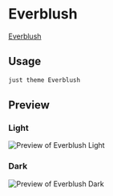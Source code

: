 # Everblush

[Everblush](#)

## Usage

```bash
just theme Everblush
```

## Preview

### Light

![Preview of Everblush Light](preview-light.png)

### Dark

![Preview of Everblush Dark](preview-dark.png)
